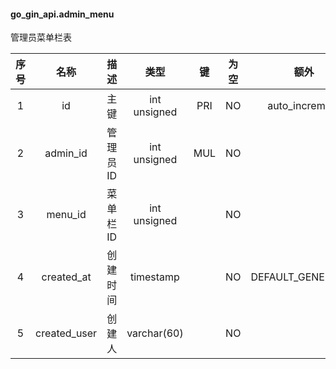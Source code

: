 #### go_gin_api.admin_menu 
管理员菜单栏表

| 序号 | 名称 | 描述 | 类型 | 键 | 为空 | 额外 | 默认值 |
| :--: | :--: | :--: | :--: | :--: | :--: | :--: | :--: |
| 1 | id | 主键 | int unsigned | PRI | NO | auto_increment |  |
| 2 | admin_id | 管理员ID | int unsigned | MUL | NO |  | 0 |
| 3 | menu_id | 菜单栏ID | int unsigned |  | NO |  | 0 |
| 4 | created_at | 创建时间 | timestamp |  | NO | DEFAULT_GENERATED | CURRENT_TIMESTAMP |
| 5 | created_user | 创建人 | varchar(60) |  | NO |  |  |
